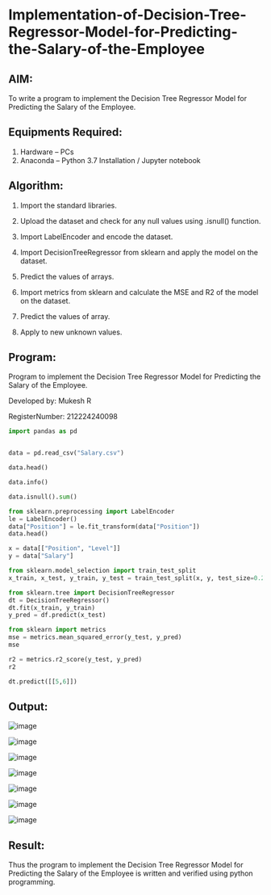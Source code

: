 # Implementation-of-Decision-Tree-Regressor-Model-for-Predicting-the-Salary-of-the-Employee

## AIM:
To write a program to implement the Decision Tree Regressor Model for Predicting the Salary of the Employee.

## Equipments Required:
1. Hardware – PCs
2. Anaconda – Python 3.7 Installation / Jupyter notebook

## Algorithm:
1. Import the standard libraries.

2. Upload the dataset and check for any null values using .isnull() function.

3. Import LabelEncoder and encode the dataset.

4. Import DecisionTreeRegressor from sklearn and apply the model on the dataset.

5. Predict the values of arrays.

6. Import metrics from sklearn and calculate the MSE and R2 of the model on the dataset.

7. Predict the values of array.

8. Apply to new unknown values.

## Program:
Program to implement the Decision Tree Regressor Model for Predicting the Salary of the Employee.

Developed by: Mukesh R

RegisterNumber: 212224240098
```python
import pandas as pd


data = pd.read_csv("Salary.csv")

data.head()

data.info()

data.isnull().sum()

from sklearn.preprocessing import LabelEncoder
le = LabelEncoder()
data["Position"] = le.fit_transform(data["Position"])
data.head()

x = data[["Position", "Level"]]
y = data["Salary"]

from sklearn.model_selection import train_test_split
x_train, x_test, y_train, y_test = train_test_split(x, y, test_size=0.2)

from sklearn.tree import DecisionTreeRegressor
dt = DecisionTreeRegressor()
dt.fit(x_train, y_train)
y_pred = df.predict(x_test)

from sklearn import metrics
mse = metrics.mean_squared_error(y_test, y_pred)
mse

r2 = metrics.r2_score(y_test, y_pred)
r2

dt.predict([[5,6]])
```

## Output:
![image](https://github.com/user-attachments/assets/5d7d6a29-b1ee-4b0a-be75-a01bbaa251d2)

![image](https://github.com/user-attachments/assets/c6688d3f-f30b-4187-9932-bee5d258aa4f)

![image](https://github.com/user-attachments/assets/16180c32-db55-4c51-8993-7c456b3c93ae)

![image](https://github.com/user-attachments/assets/e9133439-f592-4ffa-93e6-e2eb0da455a7)

![image](https://github.com/user-attachments/assets/1a4bd3ae-ce3a-4011-bf1a-87913ec6b7bc)

![image](https://github.com/user-attachments/assets/6c2dcc87-32bb-4ae6-8409-44b75ceab10f)

![image](https://github.com/user-attachments/assets/bc481464-33fd-4c01-8842-10c6e49e3c4f)


## Result:
Thus the program to implement the Decision Tree Regressor Model for Predicting the Salary of the Employee is written and verified using python programming.
